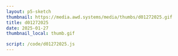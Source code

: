 ```yaml
---
layout: p5-sketch
thumbnail: https://media.awd.systems/media/thumbs/d01272025.gif
title: d01272025
date: 2025-01-27
thumbnail_local: thumb.gif

script: /code/d01272025.js
---
```


